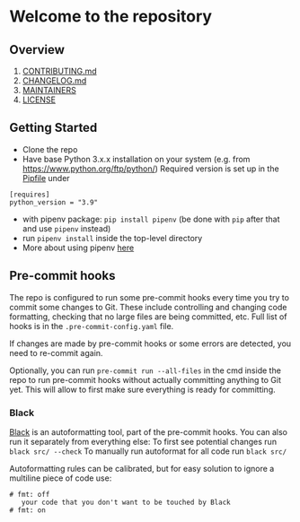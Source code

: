 # Welcome to the repository

## Overview

1. [CONTRIBUTING.md](./CONTRIBUTING.md)
2. [CHANGELOG.md](./CHANGELOG.md)
3. [MAINTAINERS](./MAINTAINERS.md)
4. [LICENSE](./LICENSE)

## Getting Started
- Clone the repo
- Have base Python 3.x.x installation on your system (e.g. from https://www.python.org/ftp/python/)
Required version is set up in the [Pipfile](https://github.com/philips-internal/template_python_algorithm/blob/main/Pipfile) under 
```
[requires]
python_version = "3.9"
```
  - with pipenv package: ``pip install pipenv`` (be done with `pip` after that and use `pipenv` instead)
  - run ``pipenv install`` inside the top-level directory
- More about using pipenv [here](https://pipenv.pypa.io/en/latest/)


## Pre-commit hooks
The repo is configured to run some pre-commit hooks every time you try to commit some changes to Git.
These include controlling and changing code formatting, checking that no large files are being committed, etc.
Full list of hooks is in the `.pre-commit-config.yaml` file.

If changes are made by pre-commit hooks or some errors are detected, you need to re-commit again.

Optionally, you can run `pre-commit run --all-files` in the cmd inside the repo to run pre-commit hooks without actually committing anything to Git yet.
This will allow to first make sure everything is ready for committing.


### Black
[Black](https://black.readthedocs.io/en/stable/?badge=stable) is an autoformatting tool, part of the pre-commit hooks.
You can also run it separately from everything else:
  To first see potential changes run `black src/ --check`
  To manually run autoformat for all code run `black src/`

  Autoformatting rules can be calibrated, but for easy solution to ignore a multiline piece of code use:
```
# fmt: off
   your code that you don't want to be touched by Black
# fmt: on
```
